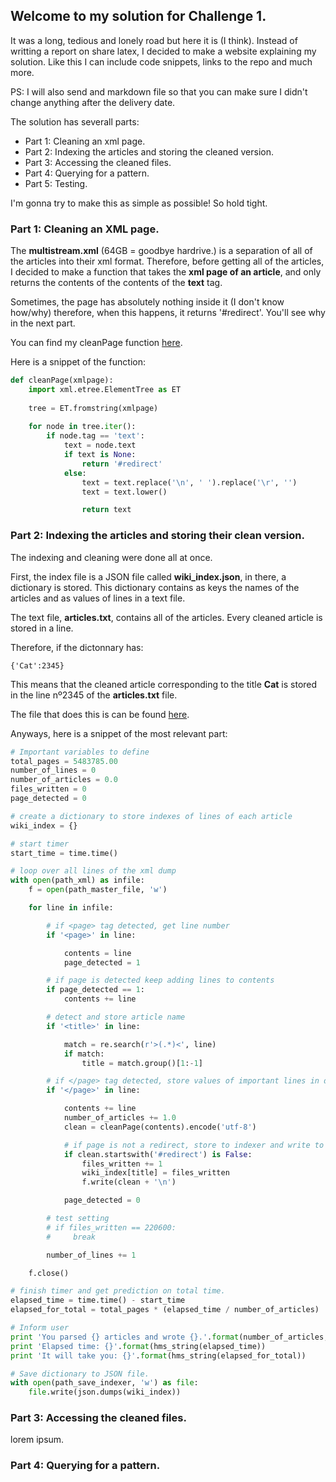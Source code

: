 ## Welcome to my solution for Challenge 1. 

It was a long, tedious and lonely road but here it is (I think). Instead of writting a report on share latex, I decided to make a website explaining my solution. Like this I can include code snippets, links to the repo and much more. 

PS: I will also send and markdown file so that you can make sure I didn't change anything after the delivery date. 

The solution has severall parts:

- Part 1: Cleaning an xml page.
- Part 2: Indexing the articles and storing the cleaned version. 
- Part 3: Accessing the cleaned files. 
- Part 4: Querying for a pattern. 
- Part 5: Testing. 

I'm gonna try to make this as simple as possible! So hold tight. 

### Part 1: Cleaning an XML page. 

The **multistream.xml** (64GB = goodbye hardrive.) is a separation of all of the articles into their xml format. Therefore, before getting all of the articles, I decided to make a function that takes the **xml page of an article**, and only returns the contents of the contents of the **text** tag. 

Sometimes, the page has absolutely nothing inside it (I don't know how/why) therefore, when this happens, it returns '#redirect'. You'll see why in the next part. 

You can find my cleanPage function [here](https://github.com/duarteocarmo/WIKIPEDIA/blob/master/Project/P1_Clean_Page.py).

Here is a snippet of the function: 

```python
def cleanPage(xmlpage):
    import xml.etree.ElementTree as ET
    
    tree = ET.fromstring(xmlpage)
    
    for node in tree.iter():
        if node.tag == 'text':
            text = node.text
            if text is None:
                return '#redirect'
            else:
                text = text.replace('\n', ' ').replace('\r', '')
                text = text.lower()

                return text
```



### Part 2: Indexing the articles and storing their clean version. 

The indexing and cleaning were done all at once. 

First, the index file is a JSON file called **wiki_index.json**, in there, a dictionary is stored. This dictionary contains as keys the names of the articles and as values of lines in a text file. 

The text file, **articles.txt**, contains all of the articles. Every cleaned article is stored in a line. 

Therefore, if the dictonnary has: 

```
{'Cat':2345}
```

This means that the cleaned article corresponding to the title **Cat** is stored in the line nº2345 of the **articles.txt** file. 

The file that does this is can be found [here](https://github.com/duarteocarmo/WIKIPEDIA/blob/master/Project/P1_Wikipedia_Indexer.py). 

Anyways, here is a snippet of the most relevant part: 

```python
# Important variables to define
total_pages = 5483785.00
number_of_lines = 0
number_of_articles = 0.0
files_written = 0
page_detected = 0

# create a dictionary to store indexes of lines of each article
wiki_index = {}

# start timer
start_time = time.time()

# loop over all lines of the xml dump
with open(path_xml) as infile:
    f = open(path_master_file, 'w')

    for line in infile:

        # if <page> tag detected, get line number
        if '<page>' in line:

            contents = line
            page_detected = 1

        # if page is detected keep adding lines to contents
        if page_detected == 1:
            contents += line

        # detect and store article name
        if '<title>' in line:

            match = re.search(r'>(.*)<', line)
            if match:
                title = match.group()[1:-1]

        # if </page> tag detected, store values of important lines in dictionary
        if '</page>' in line:

            contents += line
            number_of_articles += 1.0
            clean = cleanPage(contents).encode('utf-8')

            # if page is not a redirect, store to indexer and write to text file
            if clean.startswith('#redirect') is False:
                files_written += 1
                wiki_index[title] = files_written
                f.write(clean + '\n')

            page_detected = 0

        # test setting
        # if files_written == 220600:
        #     break

        number_of_lines += 1

    f.close()

# finish timer and get prediction on total time.
elapsed_time = time.time() - start_time
elapsed_for_total = total_pages * (elapsed_time / number_of_articles)

# Inform user
print 'You parsed {} articles and wrote {}.'.format(number_of_articles, files_written)
print 'Elapsed time: {}'.format(hms_string(elapsed_time))
print 'It will take you: {}'.format(hms_string(elapsed_for_total))

# Save dictionary to JSON file.
with open(path_save_indexer, 'w') as file:
    file.write(json.dumps(wiki_index))
```



### Part 3: Accessing the cleaned files. 

lorem ipsum. 

### Part 4: Querying for a pattern. 

